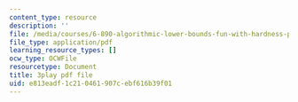 ```yaml
---
content_type: resource
description: ''
file: /media/courses/6-890-algorithmic-lower-bounds-fun-with-hardness-proofs-fall-2014/e813eadf1c210461907cebf616b39f01_607359.pdf
file_type: application/pdf
learning_resource_types: []
ocw_type: OCWFile
resourcetype: Document
title: 3play pdf file
uid: e813eadf-1c21-0461-907c-ebf616b39f01
---
```

